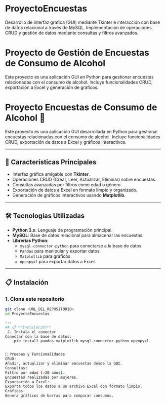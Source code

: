 # ProyectoEncuestas
Desarrollo de interfaz gráfica (GUI) mediante Tkinter e interacción con base de datos relacional a través de MySQL. Implementación de operaciones CRUD y gestión de datos mediante consultas y filtros avanzados.

# Proyecto de Gestión de Encuestas de Consumo de Alcohol

Este proyecto es una aplicación GUI en Python para gestionar encuestas relacionadas con el consumo de alcohol. Incluye funcionalidades CRUD, exportación a Excel y generación de gráficos.

# Proyecto Encuestas de Consumo de Alcohol 🥂

Este proyecto es una aplicación GUI desarrollada en Python para gestionar encuestas relacionadas con el consumo de alcohol. Incluye funcionalidades CRUD, exportación de datos a Excel y gráficos interactivos.

---

## 🚀 **Características Principales**
- Interfaz gráfica amigable con **Tkinter**.
- Operaciones CRUD (Crear, Leer, Actualizar, Eliminar) sobre encuestas.
- Consultas avanzadas por filtros como edad o género.
- Exportación de datos a Excel en formato limpio y organizado.
- Generación de gráficos interactivos usando **Matplotlib**.

---

## 🛠️ **Tecnologías Utilizadas**
- **Python 3.x**: Lenguaje de programación principal.
- **MySQL**: Base de datos relacional para almacenar las encuestas.
- **Librerías Python**:
  - `mysql-connector-python` para conectarse a la base de datos.
  - `Pandas` para manipular y exportar datos.
  - `Matplotlib` para gráficos.
  - `openpyxl` para exportar datos a Excel.

---

## 📋 **Instalación**
### 1. Clona este repositorio
```bash
git clone <URL_DEL_REPOSITORIO>
cd ProyectoEncuestas

---
## 📋 **Instalación**
 2. Instala el conector
Conectar con la base de datos:
   -pip install pandas matplotlib mysql-connector-python openpyxl


🧪 Pruebas y Funcionalidades
CRUD:
Añadir, actualizar y eliminar encuestas desde la GUI.
Consultas:
Filtro por edad (>20 años).
Encuestas realizadas por mujeres.
Exportación a Excel:
Exporta todos los datos a un archivo Excel con formato limpio.
Gráficos:
Genera gráficos de barras para comparar consumos.
